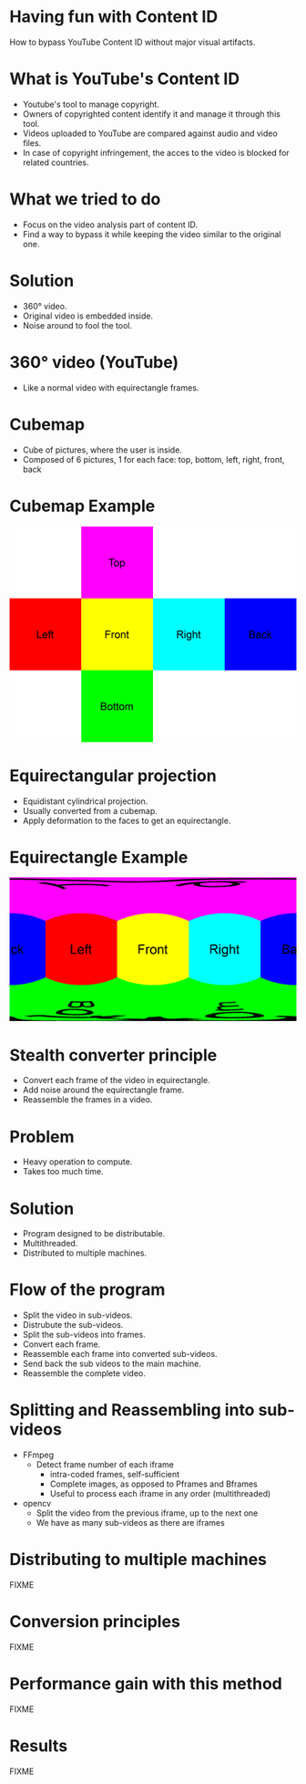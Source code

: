 # Having fun with Content ID

How to bypass YouTube Content ID without major visual artifacts.

# What is YouTube's Content ID

* Youtube's tool to manage copyright.
* Owners of copyrighted content identify it and manage it through this tool.
* Videos uploaded to YouTube are compared against audio and video files.
* In case of copyright infringement, the acces to the video is blocked for
  related countries.

# What we tried to do

* Focus on the video analysis part of content ID.
* Find a way to bypass it while keeping the video similar to the original one.

# Solution

* 360° video.
* Original video is embedded inside.
* Noise around to fool the tool.

# 360° video (YouTube)

* Like a normal video with equirectangle frames.

# Cubemap

* Cube of pictures, where the user is inside.
* Composed of 6 pictures, 1 for each face: top, bottom, left, right, front, back

# Cubemap Example

![](images/cubemap.png)

# Equirectangular projection

* Equidistant cylindrical projection.
* Usually converted from a cubemap.
* Apply deformation to the faces to get an equirectangle.

# Equirectangle Example

![](images/equirectangle.png)

# Stealth converter principle

* Convert each frame of the video in equirectangle.
* Add noise around the equirectangle frame.
* Reassemble the frames in a video.

# Problem

* Heavy operation to compute.
* Takes too much time.

# Solution

* Program designed to be distributable.
* Multithreaded.
* Distributed to multiple machines.

# Flow of the program

* Split the video in sub-videos.
* Distrubute the sub-videos.
* Split the sub-videos into frames.
* Convert each frame.
* Reassemble each frame into converted sub-videos.
* Send back the sub videos to the main machine.
* Reassemble the complete video.

# Splitting and Reassembling into sub-videos

* FFmpeg
  * Detect frame number of each iframe
    * intra-coded frames, self-sufficient
    * Complete images, as opposed to Pframes and Bframes
    * Useful to process each iframe in any order (multithreaded)
* opencv
  * Split the video from the previous iframe, up to the next one
  * We have as many sub-videos as there are iframes

# Distributing to multiple machines

FIXME

# Conversion principles

FIXME

# Performance gain with this method

FIXME

# Results

FIXME
